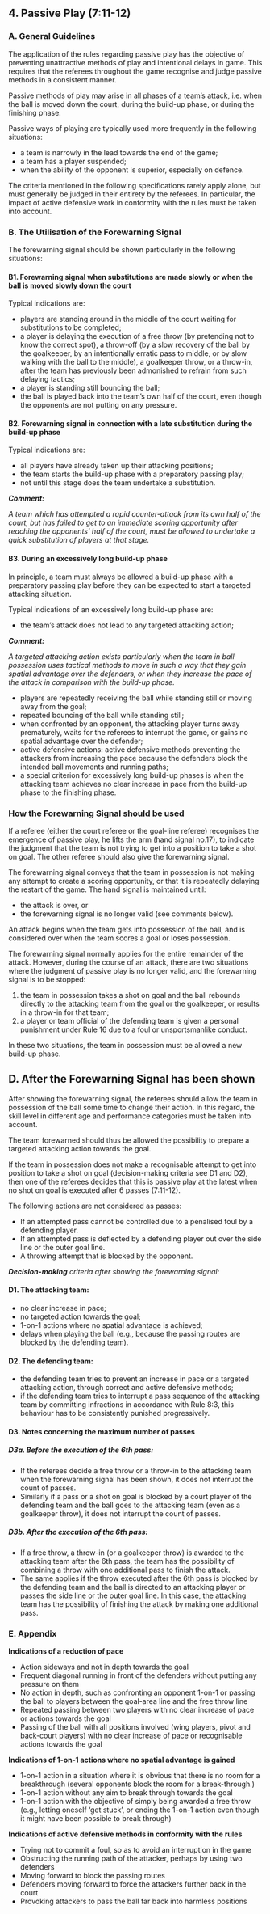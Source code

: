 ## 4. Passive Play (7:11-12)

### A. General Guidelines

The application of the rules regarding passive play has the objective of preventing unattractive
methods of play and intentional delays in game. This requires that the referees throughout the
game recognise and judge passive methods in a consistent manner.

Passive methods of play may arise in all phases of a team’s attack, i.e. when the ball is moved
down the court, during the build-up phase, or during the finishing phase.

Passive ways of playing are typically used more frequently in the following situations:
- a team is narrowly in the lead towards the end of the game;
- a team has a player suspended;
- when the ability of the opponent is superior, especially on defence.

The criteria mentioned in the following specifications rarely apply alone, but must generally
be judged in their entirety by the referees. In particular, the impact of active defensive work in
conformity with the rules must be taken into account.

### B. The Utilisation of the Forewarning Signal 

The forewarning signal should be shown particularly in the following situations:

#### B1. Forewarning signal when substitutions are made slowly or when the ball is moved slowly down the court

Typical indications are:

- players are standing around in the middle of the court waiting for substitutions to be
  completed;
- a player is delaying the execution of a free throw (by pretending not to know the
  correct spot), a throw-off (by a slow recovery of the ball by the goalkeeper, by an
  intentionally erratic pass to middle, or by slow walking with the ball to the middle), a
  goalkeeper throw, or a throw-in, after the team has previously been admonished to
  refrain from such delaying tactics;
- a player is standing still bouncing the ball;
- the ball is played back into the team’s own half of the court, even though the
  opponents are not putting on any pressure.
  
#### B2. Forewarning signal in connection with a late substitution during the build-up phase 

Typical indications are:

- all players have already taken up their attacking positions;
- the team starts the build-up phase with a preparatory passing play;
- not until this stage does the team undertake a substitution.

***Comment:***

*A team which has attempted a rapid counter-attack from its own half of the court, but has
failed to get to an immediate scoring opportunity after reaching the opponents’ half of the
court, must be allowed to undertake a quick substitution of players at that stage.*

#### B3. During an excessively long build-up phase

In principle, a team must always be allowed a build-up phase with a preparatory passing play
before they can be expected to start a targeted attacking situation.

Typical indications of an excessively long build-up phase are:

- the team’s attack does not lead to any targeted attacking action;

***Comment:***

*A targeted attacking action exists particularly when the team in ball possession uses tactical
methods to move in such a way that they gain spatial advantage over the defenders, or when
they increase the pace of the attack in comparison with the build-up phase.*

- players are repeatedly receiving the ball while standing still or moving away from the
  goal;
- repeated bouncing of the ball while standing still;
- when confronted by an opponent, the attacking player turns away prematurely, waits
  for the referees to interrupt the game, or gains no spatial advantage over the defender;
- active defensive actions: active defensive methods preventing the attackers from
  increasing the pace because the defenders block the intended ball movements and
  running paths;
- a special criterion for excessively long build-up phases is when the attacking team
  achieves no clear increase in pace from the build-up phase to the finishing phase.

### How the Forewarning Signal should be used 

If a referee (either the court referee or the goal-line referee) recognises the emergence of
passive play, he lifts the arm (hand signal no.17), to indicate the judgment that the team is not
trying to get into a position to take a shot on goal. The other referee should also give the
forewarning signal.

The forewarning signal conveys that the team in possession is not making any attempt to
create a scoring opportunity, or that it is repeatedly delaying the restart of the game.
The hand signal is maintained until:

- the attack is over, or
- the forewarning signal is no longer valid (see comments below).

An attack begins when the team gets into possession of the ball, and is considered over when
the team scores a goal or loses possession.

The forewarning signal normally applies for the entire remainder of the attack. However,
during the course of an attack, there are two situations where the judgment of passive play is
no longer valid, and the forewarning signal is to be stopped:

1) the team in possession takes a shot on goal and the ball rebounds directly to the
   attacking team from the goal or the goalkeeper, or results in a throw-in for that team;
2) a player or team official of the defending team is given a personal punishment under
   Rule 16 due to a foul or unsportsmanlike conduct.
   
In these two situations, the team in possession must be allowed a new build-up phase.

## D. After the Forewarning Signal has been shown

After showing the forewarning signal, the referees should allow the team in possession of the
ball some time to change their action. In this regard, the skill level in different age and
performance categories must be taken into account.

The team forewarned should thus be allowed the possibility to prepare a targeted attacking
action towards the goal.

If the team in possession does not make a recognisable attempt to get into position to take a
shot on goal (decision-making criteria see D1 and D2), then one of the referees decides that
this is passive play at the latest when no shot on goal is executed after 6 passes (7:11-12).

The following actions are not considered as passes:

- If an attempted pass cannot be controlled due to a penalised foul by a defending player.
- If an attempted pass is deflected by a defending player out over the side line or the outer goal line.
- A throwing attempt that is blocked by the opponent.

***Decision-making** criteria after showing the forewarning signal:*

#### D1. The attacking team:
- no clear increase in pace;
- no targeted action towards the goal;
- 1-on-1 actions where no spatial advantage is achieved;
- delays when playing the ball (e.g., because the passing routes are blocked by the defending team).

#### D2. The defending team:
- the defending team tries to prevent an increase in pace or a targeted attacking action,
  through correct and active defensive methods;
- if the defending team tries to interrupt a pass sequence of the attacking team by
  committing infractions in accordance with Rule 8:3, this behaviour has to be
  consistently punished progressively.
  
#### D3. Notes concerning the maximum number of passes

##### D3a. Before the execution of the 6th pass:
- If the referees decide a free throw or a throw-in to the attacking team when the
  forewarning signal has been shown, it does not interrupt the count of passes.
- Similarly if a pass or a shot on goal is blocked by a court player of the defending team
  and the ball goes to the attacking team (even as a goalkeeper throw), it does not
  interrupt the count of passes.
  
##### D3b. After the execution of the 6th pass:
- If a free throw, a throw-in (or a goalkeeper throw) is awarded to the attacking team
  after the 6th pass, the team has the possibility of combining a throw with one
  additional pass to finish the attack.
- The same applies if the throw executed after the 6th pass is blocked by the defending
  team and the ball is directed to an attacking player or passes the side line or the outer
  goal line. In this case, the attacking team has the possibility of finishing the attack by
  making one additional pass.
  
### E. Appendix

**Indications of a reduction of pace**

- Action sideways and not in depth towards the goal
- Frequent diagonal running in front of the defenders without putting any pressure on them
- No action in depth, such as confronting an opponent 1-on-1 or passing the ball to
  players between the goal-area line and the free throw line
- Repeated passing between two players with no clear increase of pace or actions
  towards the goal
- Passing of the ball with all positions involved (wing players, pivot and back-court
  players) with no clear increase of pace or recognisable actions towards the goal

**Indications of 1-on-1 actions where no spatial advantage is gained**

- 1-on-1 action in a situation where it is obvious that there is no room for a breakthrough
  (several opponents block the room for a break-through.)
- 1-on-1 action without any aim to break through towards the goal
- 1-on-1 action with the objective of simply being awarded a free throw (e.g., letting
  oneself ‘get stuck’, or ending the 1-on-1 action even though it might have been
  possible to break through)

**Indications of active defensive methods in conformity with the rules**

- Trying not to commit a foul, so as to avoid an interruption in the game
- Obstructing the running path of the attacker, perhaps by using two defenders
- Moving forward to block the passing routes
- Defenders moving forward to force the attackers further back in the court
- Provoking attackers to pass the ball far back into harmless positions   
